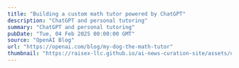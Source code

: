 ```yaml
---
title: "Building a custom math tutor powered by ChatGPT"
description: "ChatGPT and personal tutoring"
summary: "ChatGPT and personal tutoring"
pubDate: "Tue, 04 Feb 2025 00:00:00 GMT"
source: "OpenAI Blog"
url: "https://openai.com/blog/my-dog-the-math-tutor"
thumbnail: "https://raisex-llc.github.io/ai-news-curation-site/assets/openai_logo.png"
---
```


